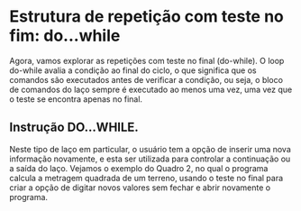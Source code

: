 # Estrutura de repetição com teste no fim: do...while

Agora, vamos explorar as repetições com teste no final (do-while). O loop do-while avalia a condição ao final do ciclo, o que significa que os comandos são executados antes de verificar a condição, ou seja, o bloco de comandos do laço sempre é executado ao menos uma vez, uma vez que o teste se encontra apenas no final.

## Instrução DO...WHILE.

Neste tipo de laço em particular, o usuário tem a opção de inserir uma nova informação novamente, e esta ser utilizada para controlar a continuação ou a saída do laço. Vejamos o exemplo do Quadro 2, no qual o programa calcula a metragem quadrada de um terreno, usando o teste no final para criar a opção de digitar novos valores sem fechar e abrir novamente o programa.